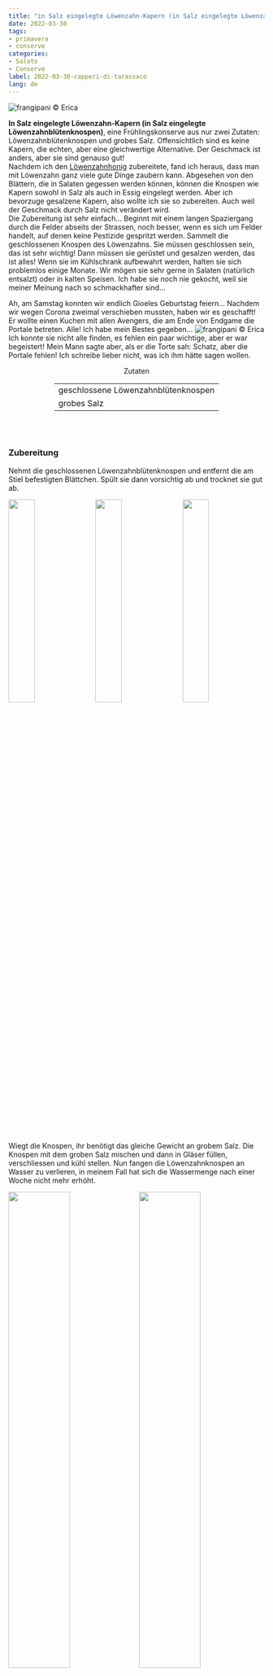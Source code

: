 ```yaml
---
title: "in Salz eingelegte Löwenzahn-Kapern (in Salz eingelegte Löwenzahnblütenknospen)"
date: 2022-03-30
tags: 
- primavera
- conserve 
categories:
- Salato
- Conserve
label: 2022-03-30-capperi-di-tarassaco
lang: de 
---
```

![](../2022-03-30-capperi-di-tarassaco/header.jpeg "frangipani © Erica")

**In Salz eingelegte Löwenzahn-Kapern (in Salz eingelegte Löwenzahnblütenknospen)**, eine Frühlingskonserve aus nur zwei Zutaten: Löwenzahnblütenknospen und grobes Salz. Offensichtlich sind es keine Kapern, die echten, aber eine gleichwertige Alternative. Der Geschmack ist anders, aber sie sind genauso gut!
<br />
Nachdem ich den <a href="https://frangipani.raiano.ch/2021-04-10-finto-miele-di-tarassaco-de/" target="_blank">Löwenzahnhonig</a> zubereitete, fand ich heraus, dass man mit Löwenzahn ganz viele gute Dinge zaubern kann. Abgesehen von den Blättern, die in Salaten gegessen werden können, können die Knospen wie Kapern sowohl in Salz als auch in Essig eingelegt werden. Aber ich bevorzuge gesalzene Kapern, also wollte ich sie so zubereiten. Auch weil der Geschmack durch Salz nicht verändert wird.
<br />
Die Zubereitung ist sehr einfach... Beginnt mit einem langen Spaziergang durch die Felder abseits der Strassen, noch besser, wenn es sich um Felder handelt, auf denen keine Pestizide gespritzt werden. Sammelt die geschlossenen Knospen des Löwenzahns. Sie müssen geschlossen sein, das ist sehr wichtig! Dann müssen sie gerüstet und gesalzen werden, das ist alles! Wenn sie im Kühlschrank aufbewahrt werden, halten sie sich problemlos einige Monate. Wir mögen sie sehr gerne in Salaten (natürlich entsalzt) oder in kalten Speisen. Ich habe sie noch nie gekocht, weil sie meiner Meinung nach so schmackhafter sind...

Ah, am Samstag konnten wir endlich Gioeles Geburtstag feiern... Nachdem wir wegen Corona zweimal verschieben mussten, haben wir es geschafft! Er wollte einen Kuchen mit allen Avengers, die am Ende von Endgame die Portale betreten. Alle! Ich habe mein Bestes gegeben...
![](../2022-03-30-capperi-di-tarassaco/tortagioele.jpeg "frangipani © Erica")
Ich konnte sie nicht alle finden, es fehlen ein paar wichtige, aber er war begeistert! Mein Mann sagte aber, als er die Torte sah: Schatz, aber die Portale fehlen! Ich schreibe lieber nicht, was ich ihm hätte sagen wollen. 

<div id="wrapper" style="text-align: center">
  <div id="yourdiv" style="display: inline-block;">
    <div class="ingredients" itemscope itemtype="http://schema.org/Recipe">
      <span itemprop="name" style="display:none;">in Salz eingelegte Löwenzahn-Kapern (in Salz eingelegte Löwenzahnblütenknospen)</span>
      <span itemprop="recipeCategory" style="display:none;">Herzhaftes</span>
      <img itemprop="image" style="display:none;" class="ignore-gallery-item" src="../2022-03-30-capperi-di-tarassaco/header.jpeg"/>
      <span itemprop="author" style="display:none;">Erica Raiano</span>
      <span itemprop="description" style="display:none;">In Salz eingelegte Löwenzahn-Kapern (in Salz eingelegte Löwenzahnblütenknospen), eine Frühlingskonserve aus nur zwei Zutaten: Löwenzahnblütenknospen und grobes Salz. Offensichtlich sind es keine Kapern, die echten, aber eine gleichwertige Alternative.</span>
      <div class="ingredients-title">Zutaten</div>
      <table>
        <tbody>
          </tr>
          <tr itemprop="recipeIngredient">
            <td>geschlossene Löwenzahnblütenknospen</td>
          </tr>
          <tr itemprop="recipeIngredient">
            <td>grobes Salz</td>
          </tr>
        </tbody>
      </table>
      <br></br>
    </div>
  </div>
</div>


<h3>
  <font color="grey">
    <i class="fa-solid fa-gears"></i>
  </font> Zubereitung
</h3>

Nehmt die geschlossenen Löwenzahnblütenknospen und entfernt die am Stiel befestigten Blättchen. Spült sie dann vorsichtig ab und trocknet sie gut ab.
<p>
  <div style="width: 100%; margin-bottom: 0">
    <img style="float: left; width: 32%; margin-right: 1%;" src="../2022-03-30-capperi-di-tarassaco/boccioli.jpeg" alt="" title="frangipani © Erica" />
    <img style="float: left; width: 32%; margin-right: 1%; margin-left: 1%;" src="../2022-03-30-capperi-di-tarassaco/foglioline.jpeg" alt="" title="frangipani © Erica" />
    <img style="float: left; width: 32%; margin-left: 1%;" src="../2022-03-30-capperi-di-tarassaco/bocciolilavati.jpeg" alt="" title="frangipani © Erica" />
    <div style="clear: both"></div>
  </div>
</p>

Wiegt die Knospen, ihr benötigt das gleiche Gewicht an grobem Salz. Die Knospen mit dem groben Salz mischen und dann in Gläser füllen, verschliessen und kühl stellen. Nun fangen die Löwenzahnknospen an Wasser zu verlieren, in meinem Fall hat sich die Wassermenge nach einer Woche nicht mehr erhöht.
<p>
  <div style="width: 100%; margin-bottom: 0">
    <img style="float: left; width: 49%; margin-right: 1%" src="../2022-03-30-capperi-di-tarassaco/sale.jpeg" alt="" title="frangipani © Erica" />
    <img style="float: left; width: 49%; margin-left: 1%" src="../2022-03-30-capperi-di-tarassaco/acqua.jpeg" alt="" title="frangipani © Erica" />
    <div style="clear: both;"></div>
  </div>
</p>

Giesst die Knospen also in ein grossmaschiges Sieb, schüttet das Wasser weg und versucht, so viel Salz wie möglich zu entfernen. Tupft die Knospen mit Küchenpapier ab, um sie zu trocknen, und wiegt sie nochmals. Nehmt erneut das gleiche Gewicht Salz, mischt es mit den Knospen und füllt alles in saubere Gläser zurück. Nach ein paar Wochen sind sie verzehrfertig, natürlich vorher entsalzen. Wir haben sie meistens in Salate gegeben, gekocht wurden sie nie.
<p>
  <div style="width: 100%; margin-bottom: 0">
    <img style="float: left; width: 49%; margin-right: 1%" src="../2022-03-30-capperi-di-tarassaco/risultato1.jpeg" alt="" title="frangipani © Erica" />
    <img style="float: left; width: 49%; margin-left: 1%" src="../2022-03-30-capperi-di-tarassaco/risultato2.jpeg" alt="" title="frangipani © Erica" />
    <div style="clear: both;"></div>
  </div>
</p>

<p>
  <div style="width: 100%; margin-bottom: 0">
    <img style="float: left; width: 49%; margin-right: 1%" src="../2022-03-30-capperi-di-tarassaco/risultato3.jpeg" alt="" title="frangipani © Erica" />
    <img style="float: left; width: 49%; margin-left: 1%" src="../2022-03-30-capperi-di-tarassaco/risultato4.jpeg" alt="" title="frangipani © Erica" />
    <div style="clear: both;"></div>
  </div>
</p>

![](../2022-03-30-capperi-di-tarassaco/risultato5.jpeg "frangipani © Erica")

<p>
  <div style="width: 100%; margin-bottom: 0">
    <img style="float: left; width: 49%; margin-right: 1%" src="../2022-03-30-capperi-di-tarassaco/risultato6.jpeg" alt="" title="frangipani © Erica" />
    <img style="float: left; width: 49%; margin-left: 1%" src="../2022-03-30-capperi-di-tarassaco/risultato7.jpeg" alt="" title="frangipani © Erica" />
    <div style="clear: both;"></div>
  </div>
</p>

<h4>Buon appetito
  <font color="red">
    <i class="fa-regular fa-face-smile"></i>
  </font>
</h4>